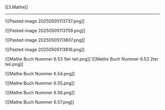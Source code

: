 [[3.Mathe]]
___
![[Pasted image 20250505113737.png]]

![[Pasted image 20250505113759.png]]

![[Pasted image 20250505113807.png]]

![[Pasted image 20250505113816.png]]

![[Mathe Buch Nummer 6.53 1ter teil.png]]
![[Mathe Buch Nummer 6.53 2ter teil.png]]

![[Mathe Buch Nummer 6.54.png]]

![[Mathe Buch Nummer 6.55.png]]

![[Mathe Buch Nummer 6.56.png]]

![[Mathe Buch Nummer 6.57.png]]

